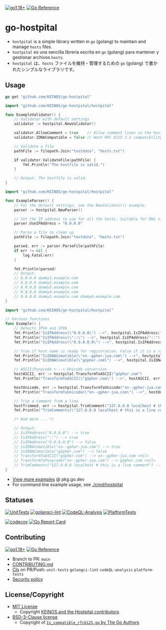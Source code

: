 <!-- markdownlint-disable MD001 MD041 MD050 MD033 -->
[![go1.18+](https://img.shields.io/badge/Go-1.18--latest-blue?logo=go)](https://github.com/KEINOS/go-hostpital/blob/main/.github/workflows/unit-tests.yml "Supported versions")
[![Go Reference](https://pkg.go.dev/badge/github.com/KEINOS/go-hostpital.svg)](https://pkg.go.dev/github.com/KEINOS/go-hostpital/hostpital#section-documentation "Read generated documentation of the package")

# go-hostpital

- `hostpital` is a simple library written in `go` (golang) to maintain and manage `hosts` files.
- `hostpital` es una sencilla librería escrita en `go` (golang) para mantener y gestionar archivos `hosts`.
- `hostpital` は、`hosts` ファイルを維持・管理するための `go` (golang) で書かれたシンプルなライブラリです。

## Usage

```go
go get "github.com/KEINOS/go-hostpital"
```

```go
import "github.com/KEINOS/go-hostpital/hostpital"

func ExampleValidator() {
    // Validator with default settings
    validator := hostpital.NewValidator()

    validator.AllowComment = true    // Allow comment lines in the hostfile.
    validator.IDNACompatible = false // Want RFC 6125 2.2 compatibility. If true, IDNA2008 compatible.

    // Validate a file
    pathFile := filepath.Join("testdata", "hosts.txt")

    if validator.ValidateFile(pathFile) {
        fmt.Println("The hostfile is valid.")
    }

    // Output: The hostfile is valid.
}
```

```go
import "github.com/KEINOS/go-hostpital/hostpital"

func ExampleParser() {
    // For the default settings, see the NewValidator() example.
    parser := hostpital.NewParser()

    // Set the IP address to use for all the hosts. Suitable for DNS sinkhole.
    parser.UseIPAddress = "0.0.0.0"

    // Parse a file to clean up
    pathFile := filepath.Join("testdata", "hosts.txt")

    parsed, err := parser.ParseFile(pathFile)
    if err != nil {
        log.Fatal(err)
    }

    fmt.Println(parsed)
    // Output:
    // 0.0.0.0 dummy1.example.com
    // 0.0.0.0 dummy2.example.com
    // 0.0.0.0 dummy3.example.com
    // 0.0.0.0 dummy4.example.com
    // 0.0.0.0 dummy5.example.com dummy6.example.com
}
```

```go
import "github.com/KEINOS/go-hostpital/hostpital"

// Various functions
func Example() {
    // Detects IPV4 and IPV6
    fmt.Println("IsIPAddress(\"0.0.0.0\") -->", hostpital.IsIPAddress("0.0.0.0"))
    fmt.Println("IsIPAddress(\"::\") -->", hostpital.IsIPAddress("::"))
    fmt.Println("IsIPAddress(\"0.0.0.0.0\") -->", hostpital.IsIPAddress("0.0.0.0.0"))

    // True if host name is ready for registration. False if it is a raw punycode or not IDNA2008 compatible.
    fmt.Println("IsIDNAComatible(\"xn--gpher-jua.com\") -->", hostpital.IsIDNAComatible("xn--gpher-jua.com"))
    fmt.Println("IsIDNAComatible(\"göpher.com\") -->", hostpital.IsIDNAComatible("göpher.com"))

    // ASCII/Punycode <---> Unicode conversion
    hostASCII, err := hostpital.TransformToASCII("göpher.com")
    fmt.Println("TransformToASCII(\"göpher.com\") -->", hostASCII, err)

    hostUnicode, err := hostpital.TransformToUnicode("xn--gpher-jua.com")
    fmt.Println("TransformToUnicode(\"xn--gpher-jua.com\") -->", hostUnicode, err)

    // Trim a comment from a line
    hostTrimmed, err := hostpital.TrimComment("127.0.0.0 localhost # this is a line comment")
    fmt.Println("TrimComments(\"127.0.0.0 localhost # this is a line comment\") --->", hostTrimmed, err)

    /* And more ... */

    // Output:
    // IsIPAddress("0.0.0.0") --> true
    // IsIPAddress("::") --> true
    // IsIPAddress("0.0.0.0.0") --> false
    // IsIDNAComatible("xn--gpher-jua.com") --> true
    // IsIDNAComatible("göpher.com") --> false
    // TransformToASCII("göpher.com") --> xn--gpher-jua.com <nil>
    // TransformToPunycode("xn--gpher-jua.com") --> göpher.com <nil>
    // TrimComments("127.0.0.0 localhost # this is a line comment") ---> 127.0.0.0 localhost  <nil>
}
```

- [View more examples](https://pkg.go.dev/github.com/KEINOS/go-hostpital/hostpital#pkg-examples) @ pkg.go.dev
- For command line example usage, see [./cmd/hostpital](./cmd/hostpital)

## Statuses

[![UnitTests](https://github.com/KEINOS/go-hostpital/actions/workflows/unit-tests.yml/badge.svg)](https://github.com/KEINOS/go-hostpital/actions/workflows/unit-tests.yml)
[![golangci-lint](https://github.com/KEINOS/go-hostpital/actions/workflows/golangci-lint.yml/badge.svg)](https://github.com/KEINOS/go-hostpital/actions/workflows/golangci-lint.yml)
[![CodeQL-Analysis](https://github.com/KEINOS/go-hostpital/actions/workflows/codeQL-analysis.yml/badge.svg)](https://github.com/KEINOS/go-hostpital/actions/workflows/codeQL-analysis.yml)
[![PlatformTests](https://github.com/KEINOS/go-hostpital/actions/workflows/platform-tests.yml/badge.svg)](https://github.com/KEINOS/go-hostpital/actions/workflows/platform-tests.yml)

[![codecov](https://codecov.io/gh/KEINOS/go-hostpital/branch/main/graph/badge.svg?token=IQKfPZPiU1)](https://codecov.io/gh/KEINOS/go-hostpital)
[![Go Report Card](https://goreportcard.com/badge/github.com/KEINOS/go-hostpital)](https://goreportcard.com/report/github.com/KEINOS/go-hostpital)

## Contributing

[![go1.18+](https://img.shields.io/badge/Go-1.18--latest-blue?logo=go)](https://github.com/KEINOS/go-hostpital/blob/main/.github/workflows/unit-tests.yml "Supported versions")
[![Go Reference](https://pkg.go.dev/badge/github.com/KEINOS/go-hostpital.svg)](https://pkg.go.dev/github.com/KEINOS/go-hostpital#section-documentation "Read generated documentation of the app")

- Branch to PR: `main`
- [CONTRIBUTING.md](https://github.com/KEINOS/go-hostpital/blob/main/.github/CONTRIBUTING.md)
- [CIs](https://github.com/KEINOS/go-hostpital/actions) on PR/Push: `unit-tests` `golangci-lint` `codeQL-analysis` `platform-tests`
- [Security policy](https://github.com/KEINOS/go-hostpital/blob/main/.github/SECURITY.md)

## License/Copyright

- [MIT License](https://github.com/KEINOS/go-hostpital/blob/main/LICENSE)
  - Copyright [KEINOS and the Hostpital contributors](https://github.com/KEINOS/go-hostpital/graphs/contributors)
- [BSD-3-Clause license](https://github.com/golang/go/blob/master/LICENSE)
  - Copyright of [`Is_compatible_rfc6125.go` by The Go Authors](https://github.com/KEINOS/go-hostpital/blob/main/hostpital/Is_compatible_rfc6125.go)
